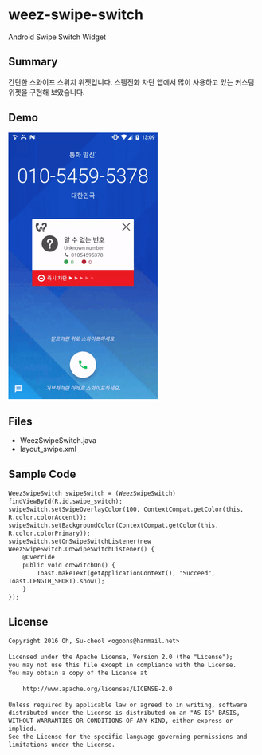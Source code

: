 # weez-swipe-switch
Android Swipe Switch Widget

## Summary
간단한 스와이프 스위치 위젯입니다. 
스팸전화 차단 앱에서 많이 사용하고 있는 커스텀 위젯을 구현해 보았습니다.

## Demo
![WeezSwipeSwitch Demo](./demo.gif)

## Files
- WeezSwipeSwitch.java
- layout_swipe.xml

## Sample Code
```
WeezSwipeSwitch swipeSwitch = (WeezSwipeSwitch) findViewById(R.id.swipe_switch);
swipeSwitch.setSwipeOverlayColor(100, ContextCompat.getColor(this, R.color.colorAccent));
swipeSwitch.setBackgroundColor(ContextCompat.getColor(this, R.color.colorPrimary));
swipeSwitch.setOnSwipeSwitchListener(new WeezSwipeSwitch.OnSwipeSwitchListener() {
    @Override
    public void onSwitchOn() {
		Toast.makeText(getApplicationContext(), "Succeed", Toast.LENGTH_SHORT).show();
    }
});
```
  
## License
```
Copyright 2016 Oh, Su-cheol <ogoons@hanmail.net>

Licensed under the Apache License, Version 2.0 (the "License");
you may not use this file except in compliance with the License.
You may obtain a copy of the License at

    http://www.apache.org/licenses/LICENSE-2.0

Unless required by applicable law or agreed to in writing, software
distributed under the License is distributed on an "AS IS" BASIS,
WITHOUT WARRANTIES OR CONDITIONS OF ANY KIND, either express or implied.
See the License for the specific language governing permissions and
limitations under the License.
```
